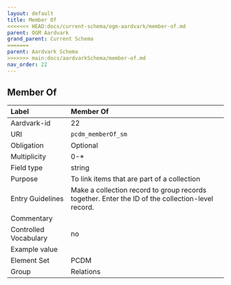 ```yaml
---
layout: default
title: Member Of
<<<<<<< HEAD:docs/current-schema/ogm-aardvark/member-of.md
parent: OGM Aardvark
grand_parent: Current Schema
=======
parent: Aardvark Schema
>>>>>>> main:docs/aardvarkSchema/member-of.md
nav_order: 22
---
```


## Member Of

| Label                 | Member Of                                                                                        |
|:----------------------|:-------------------------------------------------------------------------------------------------|
| Aardvark-id           | 22                                                                                               |
| URI                   | `pcdm_memberOf_sm`                                                                               |
| Obligation            | Optional                                                                                         |
| Multiplicity          | 0-*                                                                                              |
| Field type            | string                                                                                           |
| Purpose               | To link items that are part of a collection                                                      |
| Entry Guidelines      | Make a collection record to group records together. Enter the ID of the collection-level record. |
| Commentary            |                                                                                                  |
| Controlled Vocabulary | no                                                                                               |
| Example value         |                                                                                                  |
| Element Set           | PCDM                                                                                             |
| Group                 | Relations                                                                                        |
